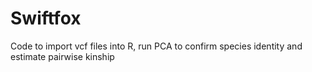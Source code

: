 # Swiftfox
Code to import vcf files into R, run PCA to confirm species identity and estimate pairwise kinship 
